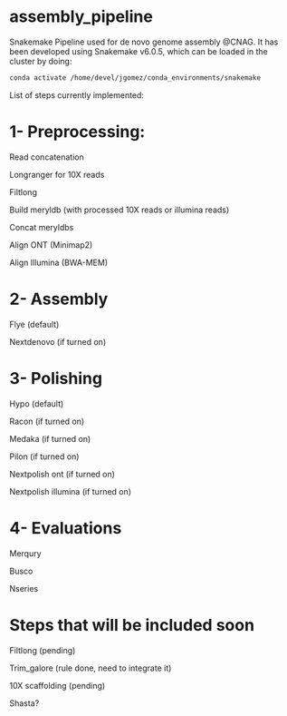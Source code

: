 # assembly_pipeline
 Snakemake Pipeline used for de novo genome assembly @CNAG. It has been developed using Snakemake v6.0.5, which can be loaded in the cluster by doing:
 ```bash
 conda activate /home/devel/jgomez/conda_environments/snakemake
 ```

List of steps currently implemented: 

# 1- Preprocessing:

	
Read concatenation
	
Longranger for 10X reads

Filtlong
	
Build meryldb (with processed 10X reads or illumina reads)
	
Concat meryldbs
	
Align ONT (Minimap2)
	
Align Illumina (BWA-MEM)

# 2- Assembly

Flye (default)
	
Nextdenovo (if turned on)

# 3- Polishing


Hypo (default)
	
Racon (if turned on)
	
Medaka (if turned on)
	
Pilon (if turned on)
	
Nextpolish ont (if turned on)
	
Nextpolish illumina (if turned on)


# 4- Evaluations
	
Merqury
	
Busco
	
Nseries

# Steps that will be included soon
	
Filtlong (pending)
	
Trim_galore (rule done, need to integrate it)


10X scaffolding (pending)
	
Shasta?

